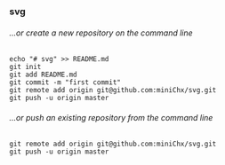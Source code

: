 ### svg
###### …or create a new repository on the command line
```
echo "# svg" >> README.md
git init
git add README.md
git commit -m "first commit"
git remote add origin git@github.com:miniChx/svg.git
git push -u origin master
```
###### …or push an existing repository from the command line
```
git remote add origin git@github.com:miniChx/svg.git
git push -u origin master
```
